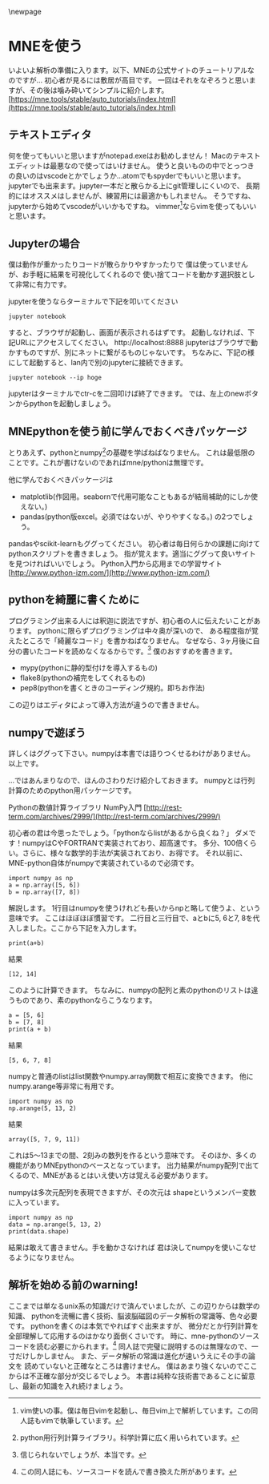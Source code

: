 \newpage

# MNEを使う

いよいよ解析の準備に入ります。以下、MNEの公式サイトのチュートリアルなのですが…
初心者が見るには敷居が高目です。
一回はそれをなぞろうと思いますが、その後は噛み砕いてシンプルに紹介します。
[https://mne.tools/stable/auto_tutorials/index.html](https://mne.tools/stable/auto_tutorials/index.html)

## テキストエディタ

何を使ってもいいと思いますがnotepad.exeはお勧めしません！
Macのテキストエディットは最悪なので使ってはいけません。
使うと良いものの中でとっつきの良いのはvscodeとかでしょうか…atomでもspyderでもいいと思います。
jupyterでも出来ます。jupyter一本だと散らかる上にgit管理しにくいので、
長期的にはオススメはしませんが、練習用には最適かもしれません。
そうですね、jupyterから始めてvscodeがいいかもですね。
vimmer[^vimmer]ならvimを使ってもいいと思います。

[^vimmer]:vim使いの事。僕は毎日vimを起動し、毎日vim上で解析しています。この同人誌もvimで執筆しています。

## Jupyterの場合

僕は動作が重かったりコードが散らかりやすかったりで
僕は使っていませんが、お手軽に結果を可視化してくれるので
使い捨てコードを動かす選択肢として非常に有力です。

jupyterを使うならターミナルで下記を叩いてください

```{frame=single}
jupyter notebook
```

すると、ブラウザが起動し、画面が表示されるはずです。
起動しなければ、下記URLにアクセスしてください。
http://localhost:8888
jupyterはブラウザで動かすものですが、別にネットに繋がるものじゃないです。
ちなみに、下記の様にして起動すると、lan内で別のjupyterに接続できます。

```{frame=single}
jupyter notebook --ip hoge
```
jupyterはターミナルでctr-cを二回叩けば終了できます。
では、左上のnewボタンからpythonを起動しましょう。

## MNEpythonを使う前に学んでおくべきパッケージ

とりあえず、pythonとnumpy[^numpy]の基礎を学ばねばなりません。
これは最低限のことです。これが書けないのであればmne/pythonは無理です。

他に学んでおくべきパッケージは

- matplotlib(作図用。seabornで代用可能なこともあるが結局補助的にしか使えない。)
- pandas(python版excel。必須ではないが、やりやすくなる。)
の2つでしょう。

pandasやscikit-learnもググってください。
初心者は毎日何らかの課題に向けてpythonスクリプトを書きましょう。
指が覚えます。適当にググって良いサイトを見つければいいでしょう。
Python入門から応用までの学習サイト
[http://www.python-izm.com/](http://www.python-izm.com/)

[^numpy]:python用行列計算ライブラリ。科学計算に広く用いられています。

## pythonを綺麗に書くために

プログラミング出来る人には釈迦に説法ですが、初心者の人に伝えたいことがあります。
pythonに限らずプログラミングは中々奥が深いので、
ある程度指が覚えたところで「綺麗なコード」を書かねばなりません。
なぜなら、3ヶ月後に自分の書いたコードを読めなくなるからです。[^readable]
僕のおすすめを書きます。

- mypy(pythonに静的型付けを導入するもの)
- flake8(pythonの補完をしてくれるもの)
- pep8(pythonを書くときのコーディング規約。即ちお作法)

この辺りはエディタによって導入方法が違うので書きません。

[^readable]: 信じられないでしょうが、本当です。



## numpyで遊ぼう

詳しくはググって下さい。numpyは本書では語りつくせるわけがありません。以上です。

…ではあんまりなので、ほんのさわりだけ紹介しておきます。
numpyとは行列計算のためのpython用パッケージです。

Pythonの数値計算ライブラリ NumPy入門
[http://rest-term.com/archives/2999/](http://rest-term.com/archives/2999/)

初心者の君は今思ったでしょう。「pythonならlistがあるから良くね？」
ダメです！numpyはCやFORTRANで実装されており、超高速です。
多分、100倍くらい。さらに、様々な数学的手法が実装されており、お得です。
それ以前に、MNE-python自体がnumpyで実装されているので必須です。


```{frame=single}
import numpy as np
a = np.array([5, 6])
b = np.array([7, 8])
```

解説します。
1行目はnumpyを使うけれども長いからnpと略して使うよ、という意味です。
ここはほぼほぼ慣習です。
二行目と三行目で、aとbに5, 6と7, 8を代入しました。ここから下記を入力します。

```{frame=single}
print(a+b)
```

結果

```{frame=single}
[12, 14]
```

このように計算できます。
ちなみに、numpyの配列と素のpythonのリストは違うものであり、素のpythonならこうなります。

```{frame=single}
a = [5, 6]
b = [7, 8]
print(a + b)
```
結果

```{frame=single}
[5, 6, 7, 8]
```

numpyと普通のlistはlist関数やnumpy.array関数で相互に変換できます。
他にnumpy.arange等非常に有用です。

```{frame=single}
import numpy as np
np.arange(5, 13, 2)
```
結果

```{frame=single}
array([5, 7, 9, 11])
```

これは5〜13までの間、2刻みの数列を作るという意味です。
そのほか、多くの機能がありMNEpythonのベースとなっています。
出力結果がnumpy配列で出てくるので、MNEがあるとはいえ使い方は覚える必要があります。

numpyは多次元配列を表現できますが、その次元は
shapeというメンバー変数に入っています。

```{frame=single}
import numpy as np
data = np.arange(5, 13, 2)
print(data.shape)
```

結果は敢えて書きません。手を動かさなければ
君は決してnumpyを使いこなせるようになりません。

## 解析を始める前のwarning!

ここまでは単なるunix系の知識だけで済んでいましたが、この辺りからは数学の知識、
pythonを流暢に書く技術、脳波脳磁図のデータ解析の常識等、色々必要です。
pythonを書くのは本気でやればすぐ出来ますが、
微分だとか行列計算を全部理解して応用するのはかなり面倒くさいです。
時に、mne-pythonのソースコードを読む必要にかられます。[^yomi]
同人誌で完璧に説明するのは無理なので、一寸だけしかしません。
また、データ解析の常識は進化が速いうえにその手の論文を
読めていないと正確なところは書けません。
僕はあまり強くないのでここからは不正確な部分が交じるでしょう。
本書は純粋な技術書であることに留意し、最新の知識を入れ続けましょう。

[^yomi]: この同人誌にも、ソースコードを読んで書き換えた所があります。
